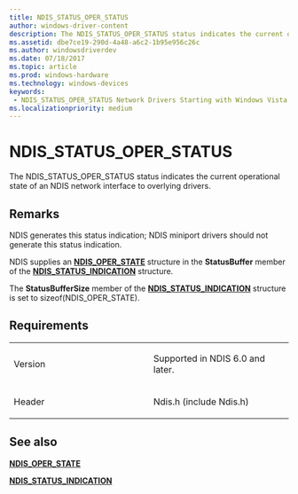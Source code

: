 ```yaml
---
title: NDIS_STATUS_OPER_STATUS
author: windows-driver-content
description: The NDIS_STATUS_OPER_STATUS status indicates the current operational state of an NDIS network interface to overlying drivers.
ms.assetid: dbe7ce19-290d-4a48-a6c2-1b95e956c26c
ms.author: windowsdriverdev 
ms.date: 07/18/2017 
ms.topic: article 
ms.prod: windows-hardware 
ms.technology: windows-devices 
keywords:
 - NDIS_STATUS_OPER_STATUS Network Drivers Starting with Windows Vista
ms.localizationpriority: medium
---
```


# NDIS\_STATUS\_OPER\_STATUS


The NDIS\_STATUS\_OPER\_STATUS status indicates the current operational state of an NDIS network interface to overlying drivers.

Remarks
-------

NDIS generates this status indication; NDIS miniport drivers should not generate this status indication.

NDIS supplies an [**NDIS\_OPER\_STATE**](https://msdn.microsoft.com/library/windows/hardware/ff566737) structure in the **StatusBuffer** member of the [**NDIS\_STATUS\_INDICATION**](https://msdn.microsoft.com/library/windows/hardware/ff567373) structure.

The **StatusBufferSize** member of the [**NDIS\_STATUS\_INDICATION**](https://msdn.microsoft.com/library/windows/hardware/ff567373) structure is set to sizeof(NDIS\_OPER\_STATE).

Requirements
------------

<table>
<colgroup>
<col width="50%" />
<col width="50%" />
</colgroup>
<tbody>
<tr class="odd">
<td><p>Version</p></td>
<td><p>Supported in NDIS 6.0 and later.</p></td>
</tr>
<tr class="even">
<td><p>Header</p></td>
<td>Ndis.h (include Ndis.h)</td>
</tr>
</tbody>
</table>

## See also


[**NDIS\_OPER\_STATE**](https://msdn.microsoft.com/library/windows/hardware/ff566737)

[**NDIS\_STATUS\_INDICATION**](https://msdn.microsoft.com/library/windows/hardware/ff567373)

 

 




